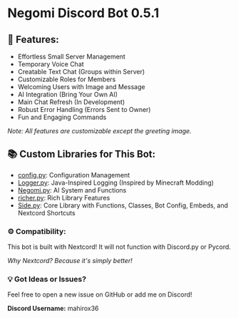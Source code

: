 # Negomi Discord Bot 0.5.1

## 🚀 Features:

- Effortless Small Server Management
- Temporary Voice Chat
- Creatable Text Chat (Groups within Server)
- Customizable Roles for Members
- Welcoming Users with Image and Message
- AI Integration (Bring Your Own AI)
- Main Chat Refresh (In Development)
- Robust Error Handling (Errors Sent to Owner)
- Fun and Engaging Commands

*Note: All features are customizable except the greeting image.*

## 📚 Custom Libraries for This Bot:

- [config.py](https://github.com/mahirox36/Negomi/blob/main/Lib/config.py): Configuration Management
- [Logger.py](https://github.com/mahirox36/Negomi/blob/main/Lib/Logger.py): Java-Inspired Logging (Inspired by Minecraft Modding)
- [Negomi.py](https://github.com/mahirox36/Negomi/blob/main/Lib/Negomi.py): AI System and Functions
- [richer.py](https://github.com/mahirox36/Negomi/blob/main/Lib/richer.py): Rich Library Features
- [Side.py](https://github.com/mahirox36/Negomi/blob/main/Lib/Side.py): Core Library with Functions, Classes, Bot Config, Embeds, and Nextcord Shortcuts

### ⚙️ Compatibility:

This bot is built with Nextcord! It will not function with Discord.py or Pycord.

*Why Nextcord? Because it's simply better!*

### 💡 Got Ideas or Issues?

Feel free to open a new issue on GitHub or add me on Discord!

**Discord Username:** mahirox36
